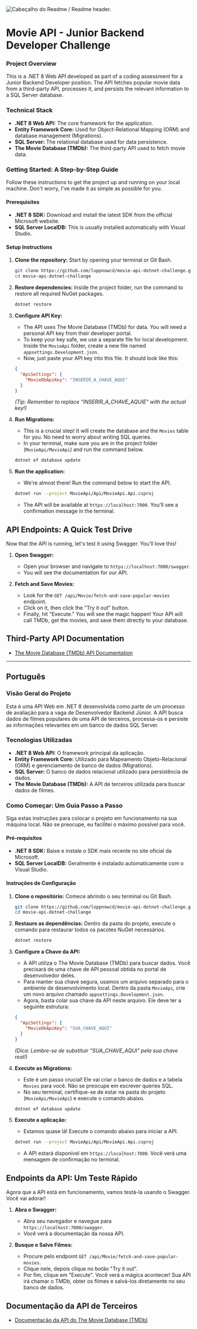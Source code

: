 <img src="https://github.com/loppnowcd/loppnowcd/blob/main/readmeheaderimage.png" alt="Cabeçalho do Readme / Readme header.">

# Movie API - Junior Backend Developer Challenge

### Project Overview

This is a .NET 8 Web API developed as part of a coding assessment for a Junior Backend Developer position. The API fetches popular movie data from a third-party API, processes it, and persists the relevant information to a SQL Server database.

### Technical Stack

- **.NET 8 Web API:** The core framework for the application.
- **Entity Framework Core:** Used for Object-Relational Mapping (ORM) and database management (Migrations).
- **SQL Server:** The relational database used for data persistence.
- **The Movie Database (TMDb):** The third-party API used to fetch movie data.

### Getting Started: A Step-by-Step Guide

Follow these instructions to get the project up and running on your local machine. Don't worry, I've made it as simple as possible for you.

#### Prerequisites

- **.NET 8 SDK:** Download and install the latest SDK from the official Microsoft website.
- **SQL Server LocalDB:** This is usually installed automatically with Visual Studio.

#### Setup Instructions

1.  **Clone the repository:**
    Start by opening your terminal or Git Bash.
    ```bash
    git clone https://github.com/loppnowcd/movie-api-dotnet-challenge.git
    cd movie-api-dotnet-challange
    ```
2.  **Restore dependencies:**
    Inside the project folder, run the command to restore all required NuGet packages.
    ```bash
    dotnet restore
    ```
3.  **Configure API Key:**
    - The API uses The Movie Database (TMDb) for data. You will need a personal API key from their developer portal.
    - To keep your key safe, we use a separate file for local development. Inside the `MovieApi` folder, create a new file named `appsettings.Development.json`.
    - Now, just paste your API key into this file. It should look like this:
    ```json
    {
      "ApiSettings": {
        "MovieDbApiKey": "INSERIR_A_CHAVE_AQUI"
      }
    }
    ```
    *(Tip: Remember to replace "INSERIR_A_CHAVE_AQUIE" with the actual key!)*
4.  **Run Migrations:**
    - This is a crucial step! It will create the database and the `Movies` table for you. No need to worry about writing SQL queries.
    - In your terminal, make sure you are in the project folder (`MovieApi/MovieApi`) and run the command below.
    ```bash
    dotnet ef database update
    ```
  
5.  **Run the application:**
    - We're almost there! Run the command below to start the API.
    ```bash
    dotnet run --project MovieApi/Api/MovieApi.Api.csproj
    ```
    - The API will be available at `https://localhost:7000`. You'll see a confirmation message in the terminal.
  

## API Endpoints: A Quick Test Drive

Now that the API is running, let's test it using Swagger. You'll love this!

1.  **Open Swagger:**
    - Open your browser and navigate to `https://localhost:7000/swagger`.
    - You will see the documentation for our API.

2.  **Fetch and Save Movies:**
    - Look for the `GET /api/Movie/fetch-and-save-popular-movies` endpoint.
    - Click on it, then click the "Try it out" button.
    - Finally, hit "Execute." You will see the magic happen! Your API will call TMDb, get the movies, and save them directly to your database.

## Third-Party API Documentation

- [The Movie Database (TMDb) API Documentation](https://developers.themoviedb.org/3)

---

## Português

### Visão Geral do Projeto

Esta é uma API Web em .NET 8 desenvolvida como parte de um processo de avaliação para a vaga de Desenvolvedor Backend Júnior. A API busca dados de filmes populares de uma API de terceiros, processa-os e persiste as informações relevantes em um banco de dados SQL Server.

### Tecnologias Utilizadas

- **.NET 8 Web API:** O framework principal da aplicação.
- **Entity Framework Core:** Utilizado para Mapeamento Objeto-Relacional (ORM) e gerenciamento de banco de dados (Migrations).
- **SQL Server:** O banco de dados relacional utilizado para persistência de dados.
- **The Movie Database (TMDb):** A API de terceiros utilizada para buscar dados de filmes.

### Como Começar: Um Guia Passo a Passo

Siga estas instruções para colocar o projeto em funcionamento na sua máquina local. Não se preocupe, eu facilitei o máximo possível para você.

#### Pré-requisitos

- **.NET 8 SDK:** Baixe e instale o SDK mais recente no site oficial da Microsoft.
- **SQL Server LocalDB:** Geralmente é instalado automaticamente com o Visual Studio.

#### Instruções de Configuração

1.  **Clone o repositório:**
    Comece abrindo o seu terminal ou Git Bash.
    ```bash
    git clone https://github.com/loppnowcd/movie-api-dotnet-challenge.git
    cd movie-api-dotnet-challange
    ```
2.  **Restaure as dependências:**
    Dentro da pasta do projeto, execute o comando para restaurar todos os pacotes NuGet necessários.
    ```bash
    dotnet restore
    ```
3.  **Configure a Chave da API:**
    - A API utiliza o The Movie Database (TMDb) para buscar dados. Você precisará de uma chave de API pessoal obtida no portal de desenvolvedor deles.
    - Para manter sua chave segura, usamos um arquivo separado para o ambiente de desenvolvimento local. Dentro da pasta `MovieApi`, crie um novo arquivo chamado `appsettings.Development.json`.
    - Agora, basta colar sua chave da API neste arquivo. Ele deve ter a seguinte estrutura:
    ```json
    {
      "ApiSettings": {
        "MovieDbApiKey": "SUA_CHAVE_AQUI"
      }
    }
    ```
    *(Dica: Lembre-se de substituir "SUA_CHAVE_AQUI" pela sua chave real!)*
4.  **Execute as Migrations:**
    - Este é um passo crucial! Ele vai criar o banco de dados e a tabela `Movies` para você. Não se preocupe em escrever queries SQL.
    - No seu terminal, certifique-se de estar na pasta do projeto (`MovieApi/MovieApi`) e execute o comando abaixo.
    ```bash
    dotnet ef database update
    ```

5.  **Execute a aplicação:**
    - Estamos quase lá! Execute o comando abaixo para iniciar a API.
    ```bash
    dotnet run --project MovieApi/Api/MovieApi.Api.csproj
    ```
    - A API estará disponível em `https://localhost:7000`. Você verá uma mensagem de confirmação no terminal.

## Endpoints da API: Um Teste Rápido

Agora que a API está em funcionamento, vamos testá-la usando o Swagger. Você vai adorar!

1.  **Abra o Swagger:**
    - Abra seu navegador e navegue para `https://localhost:7000/swagger`.
    - Você verá a documentação da nossa API.
  
2.  **Busque e Salve Filmes:**
    - Procure pelo endpoint `GET /api/Movie/fetch-and-save-popular-movies`.
    - Clique nele, depois clique no botão "Try it out".
    - Por fim, clique em "Execute". Você verá a mágica acontecer! Sua API irá chamar o TMDb, obter os filmes e salvá-los diretamente no seu banco de dados.

## Documentação da API de Terceiros

- [Documentação da API do The Movie Database (TMDb)](https://developers.themoviedb.org/3)
